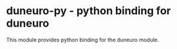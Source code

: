 duneuro-py - python binding for duneuro
=========

This module provides python binding for the duneuro module.
